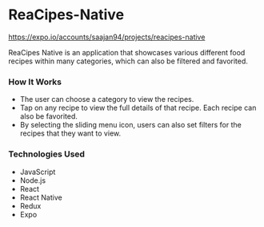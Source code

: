 # ReaCipes-Native

https://expo.io/accounts/saajan94/projects/reacipes-native

ReaCipes Native is an application that showcases various different food recipes within many categories, which can also be filtered and favorited.

### How It Works
* The user can choose a category to view the recipes.
* Tap on any recipe to view the full details of that recipe. Each recipe can also be favorited.
* By selecting the sliding menu icon, users can also set filters for the recipes that they want to view.

### Technologies Used
* JavaScript
* Node.js
* React
* React Native
* Redux
* Expo

